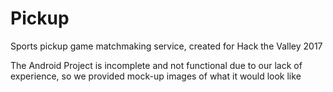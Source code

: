 # Pickup
Sports pickup game matchmaking service, created for Hack the Valley 2017

The Android Project is incomplete and not functional due to our lack of experience, so we provided mock-up images of what it would look like
